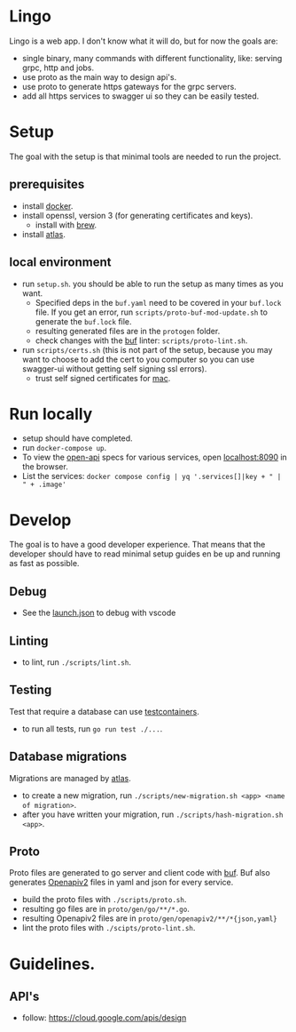 # Lingo
Lingo is a web app. I don't know what it will do, but for now the goals are:
- single binary, many commands with different functionality, like: serving grpc, http and jobs.
- use proto as the main way to design api's.
- use proto to generate https gateways for the grpc servers.
- add all https services to swagger ui so they can be easily tested.

# Setup
The goal with the setup is that minimal tools are needed to run the project.

## prerequisites 
- install [docker](https://docs.docker.com/get-docker/).
- install openssl, version 3 (for generating certificates and keys).
  - install with [brew](https://formulae.brew.sh/formula/openssl@3.0).
- install [atlas](https://atlasgo.io/).

## local environment
- run `setup.sh`. you should be able to run the setup as many times as you want.
  - Specified deps in the `buf.yaml` need to be covered in your `buf.lock` file. If you get an error, run `scripts/proto-buf-mod-update.sh` to generate the `buf.lock` file.
  - resulting generated files are in the `protogen` folder.
  - check changes with the [buf](https://buf.build/) linter: `scripts/proto-lint.sh`.
- run `scripts/certs.sh` (this is not part of the setup, because you may want to choose to add the cert to you computer so you can use swagger-ui without getting self signing ssl errors).
    - trust self signed certificates for [mac](https://tosbourn.com/getting-os-x-to-trust-self-signed-ssl-certificates/).

# Run locally
- setup should have completed.
- run `docker-compose up`.
- To view the [open-api](https://en.wikipedia.org/wiki/Open_API) specs for various services, open [localhost:8090](localhost:8090) in the browser.
- List the services: `docker compose config | yq '.services[]|key + " | " + .image'`

# Develop
The goal is to have a good developer experience. That means that the developer should have to read minimal setup guides en be up and running as fast as possible.

## Debug
- See the [launch.json](.vscode/launch.json) to debug with vscode

## Linting
- to lint, run `./scripts/lint.sh`.

## Testing
Test that require a database can use [testcontainers](https://golang.testcontainers.org/modules/postgres/).
- to run all tests, run `go run test ./...`.

## Database migrations
Migrations are managed by [atlas](https://atlasgo.io).
- to create a new migration, run `./scripts/new-migration.sh <app> <name of migration>`.
- after you have written your migration, run `./scripts/hash-migration.sh <app>`.

## Proto
Proto files are generated to go server and client code with [buf](https://buf.build). 
Buf also generates [Openapiv2](https://swagger.io/specification/v2/) files in yaml and json for every service. 
- build the proto files with `./scripts/proto.sh`. 
- resulting go files are in `proto/gen/go/**/*.go`.
- resulting Openapiv2 files are in `proto/gen/openapiv2/**/*{json,yaml}`
- lint the proto files with `./scipts/proto-lint.sh`.

# Guidelines.

## API's
- follow: https://cloud.google.com/apis/design
